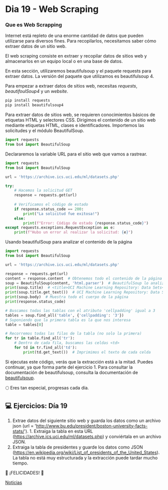 # Dia 19 - Web Scraping

### Que es Web Scrapping

Internet está repleto de una enorme cantidad de datos que pueden utilizarse para diversos fines. Para recopilarlos, necesitamos saber cómo extraer datos de un sitio web.

El web scraping consiste en extraer y recopilar datos de sitios web y almacenarlos en un equipo local o en una base de datos.

En esta sección, utilizaremos beautifulsoup y el paquete requests para extraer datos. La versión del paquete que utilizamos es beautifulsoup 4.

Para empezar a extraer datos de sitios web, necesitas _requests_, _beautifoulSoup4_ y un _website_.

```sh
pip install requests
pip install beautifulsoup4
```

Para extraer datos de sitios web, se requieren conocimientos básicos de etiquetas HTML y selectores CSS. Dirigimos el contenido de un sitio web mediante etiquetas HTML, clases e identificadores.
Importemos las solicitudes y el módulo BeautifulSoup.

```python
import requests
from bs4 import BeautifulSoup
```

Declararemos la variable URL para el sitio web que vamos a rastrear.

```python
import requests
from bs4 import BeautifulSoup

url = 'https://archive.ics.uci.edu/ml/datasets.php'

try:
    # Hacemos la solicitud GET
    response = requests.get(url)
    
    # Verificamos el código de estado
    if response.status_code == 200:
        print("La solicitud fue exitosa!")
    else:
        print(f"Error: Código de estado {response.status_code}")
except requests.exceptions.RequestException as e:
    print(f"Hubo un error al realizar la solicitud: {e}")
```

Usando beautifulSoup para analizar el contenido de la página

```python
import requests
from bs4 import BeautifulSoup

url = 'https://archive.ics.uci.edu/ml/datasets.php'

response = requests.get(url)
content = response.content  # Obtenemos todo el contenido de la página
soup = BeautifulSoup(content, 'html.parser')  # BeautifulSoup lo analiza
print(soup.title)  # <title>UCI Machine Learning Repository: Data Sets</title>
print(soup.title.get_text())  # UCI Machine Learning Repository: Data Sets
print(soup.body)  # Muestra todo el cuerpo de la página
print(response.status_code)

# Buscamos todas las tablas con el atributo 'cellpadding' igual a 3
tables = soup.find_all('table', {'cellpadding': '3'})
# Suponiendo que la primera tabla es la que nos interesa
table = tables[0]

# Recorremos todas las filas de la tabla (no solo la primera)
for tr in table.find_all('tr'):
    # Dentro de cada fila, buscamos las celdas <td>
    for td in tr.find_all('td'):
        print(td.get_text())  # Imprimimos el texto de cada celda
```


Si ejecutas este código, verás que la extracción está a la mitad. Puedes continuar, ya que forma parte del ejercicio 1.
Para consultar la documentación de beautifulsoup, consulta la documentación de [beautifulsoup](https://www.crummy.com/software/BeautifulSoup/bs4/doc/#quick-start).

🌕 Eres tan especial, progresas cada día.

## 💻 Ejercicios: Día 19

1. Extrae datos del siguiente sitio web y guarda los datos como un archivo json (url = 'http://www.bu.edu/president/boston-university-facts-stats/'). 1. Extraiga la tabla en esta URL (https://archive.ics.uci.edu/ml/datasets.php) y conviértala en un archivo JSON.
2. Extraiga la tabla de presidentes y guarde los datos como JSON (https://en.wikipedia.org/wiki/List_of_presidents_of_the_United_States). La tabla no está muy estructurada y la extracción puede tardar mucho tiempo.

🎉 ¡FELICIDADES! 🎉

[Noticias](laboratorios/noticias.py)